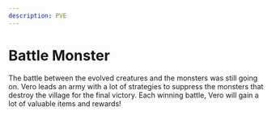 ```yaml
---
description: PVE
---
```


# Battle Monster

The battle between the evolved creatures and the monsters was still going on. Vero leads an army with a lot of strategies to suppress the monsters that destroy the village for the final victory. Each winning battle, Vero will gain a lot of valuable items and rewards!

